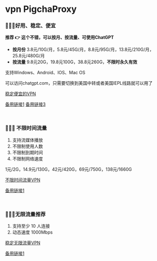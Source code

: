 # vpn PigchaProxy
### 🚀🚀🚀好用、稳定、便宜

**推荐 👉 这个不错，可以按月、按流量、可使用ChatGPT**
- **按月份**  3.8元/10G/月，5.8元/45G/月，8.8元/95G/月，13.8元/210G/月，25.8元/480G/月
- **按流量**  9.8元20G，19.8元100G，38.8元260G，**不限时永久有效**

支持Windows、Android、IOS、Mac OS

可以访问chatgpt.com，只需要切换到美国中转或者美国IEPL线路就可以用了

[稳定便宜的VPN](https://urldn.com/du1Fk)

[备用链接1](https://tinyurl.com/4r68czh8)   [备用链接3](https://goo.su/eKhK2a6)

<br/>

### 📢📢📢 不限时间流量
1. 支持流媒体播放
2. 不限制使用人数
3. 不限制到期时间
4. 不限制网络速度

1元/2G，14.9元/130G，42元/420G，69元/750G，138元/1660G

[不限时间流量VPN](https://urldn.com/-pGr-)

[备用链接1](https://goo.su/2OdTI)

<br/>

### 🍉🍉🍉无限流量推荐
1. 支持至少 10 人连接
2. 动态速度 1000Mbps

[稳定无限流量VPN](https://urldn.com/mS5rB)
 
[备用链接1](https://goo.su/peLMT1)

